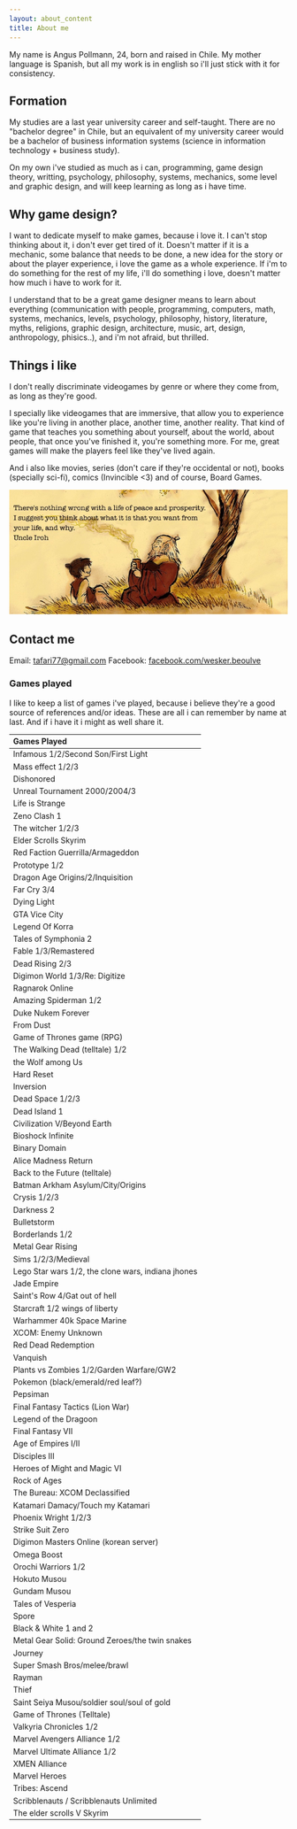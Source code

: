 ```yaml
---
layout: about_content
title: About me
---
```


My name is Angus Pollmann, 24, born and raised in Chile. My mother language is Spanish, but all my work is in english so i'll just stick with it for consistency.

## Formation
My studies are a last year university career and self-taught. There are no "bachelor degree" in Chile, but an equivalent of my university career would be a bachelor of business information systems (science in information technology + business study).

On my own i've studied as much as i can, programming, game design theory, writting, psychology, philosophy, systems, mechanics, some level and graphic design, and will keep learning as long as i have time.

## Why game design?
I want to dedicate myself to make games, because i love it. I can't stop thinking about it, i don't ever get tired of it. Doesn't matter if it is a mechanic, some balance that needs to be done, a new idea for the story or about the player experience, i love the game as a whole experience. If i'm to do something for the rest of my life, i'll do something i love, doesn't matter how much i have to work for it.

I understand that to be a great game designer means to learn about everything (communication with people, programming, computers, math, systems, mechanics, levels, psychology, philosophy, history, literature, myths, religions, graphic design, architecture, music, art, design, anthropology, phisics..), and i'm not afraid, but thrilled.

## Things i like
I don't really discriminate videogames by genre or where they come from, as long as they're good.

I specially like videogames that are immersive, that allow you to experience like you're living in another place, another time, another reality. That kind of game that teaches you something about yourself, about the world, about people, that once you've finished it, you're something more. For me, great games will make the players feel like they've lived again.

And i also like movies, series (don't care if they're occidental or not), books (specially sci-fi), comics (Invincible <3) and of course, Board Games. 

![alt text](../images/iroh_tree.jpg)

## Contact me

Email: [tafari77@gmail.com](mailto:tafari77@gmail.com)
Facebook: [facebook.com/wesker.beoulve](https://www.facebook.com/wesker.beoulve)

### Games played
I like to keep a list of games i've played, because i believe they're a good source of references and/or ideas. These are all i can remember by name at last. And if i have it i might as well share it.

|Games Played|
|:--------------|
|Infamous 1/2/Second Son/First Light|
|Mass effect 1/2/3|
|Dishonored|
|Unreal Tournament 2000/2004/3|
|Life is Strange|
|Zeno Clash 1|
|The witcher 1/2/3|
|Elder Scrolls Skyrim|
|Red Faction Guerrilla/Armageddon|
|Prototype 1/2|
|Dragon Age Origins/2/Inquisition|
|Far Cry 3/4|
|Dying Light|
|GTA Vice City|
|Legend Of Korra|
|Tales of Symphonia 2|
|Fable 1/3/Remastered|
|Dead Rising 2/3|
|Digimon World 1/3/Re: Digitize|
|Ragnarok Online|
|Amazing Spiderman 1/2|
|Duke Nukem Forever|
|From Dust|
|Game of Thrones game (RPG)|
|The Walking Dead (telltale) 1/2|
|the Wolf among Us|
|Hard Reset|
|Inversion|
|Dead Space 1/2/3|
|Dead Island 1|
|Civilization V/Beyond Earth|
|Bioshock Infinite|
|Binary Domain|
|Alice Madness Return|
|Back to the Future (telltale)|
|Batman Arkham Asylum/City/Origins|
|Crysis 1/2/3|
|Darkness 2|
|Bulletstorm|
|Borderlands 1/2|
|Metal Gear Rising|
|Sims 1/2/3/Medieval|
|Lego Star wars 1/2, the clone wars, indiana jhones|
|Jade Empire|
|Saint's Row 4/Gat out of hell|
|Starcraft 1/2 wings of liberty|
|Warhammer 40k Space Marine|
|XCOM: Enemy Unknown|
|Red Dead Redemption|
|Vanquish|
|Plants vs Zombies 1/2/Garden Warfare/GW2|
|Pokemon (black/emerald/red leaf?)|
|Pepsiman|
|Final Fantasy Tactics (Lion War)|
|Legend of the Dragoon|
|Final Fantasy VII|
|Age of Empires I/II|
|Disciples III|
|Heroes of Might and Magic VI|
|Rock of Ages|
|The Bureau: XCOM Declassified|
|Katamari Damacy/Touch my Katamari|
|Phoenix Wright 1/2/3|
|Strike Suit Zero|
|Digimon Masters Online (korean server)|
|Omega Boost|
|Orochi Warriors 1/2|
|Hokuto Musou|
|Gundam Musou|
|Tales of Vesperia|
|Spore|
|Black & White 1 and 2|
|Metal Gear Solid: Ground Zeroes/the twin snakes|
|Journey|
|Super Smash Bros/melee/brawl|
|Rayman|
|Thief|
|Saint Seiya Musou/soldier soul/soul of gold|
|Game of Thrones (Telltale)|
|Valkyria Chronicles 1/2|
|Marvel Avengers Alliance 1/2|
|Marvel Ultimate Alliance 1/2|
|XMEN Alliance|
|Marvel Heroes|
|Tribes: Ascend|
|Scribblenauts / Scribblenauts Unlimited|
|The elder scrolls V Skyrim|
